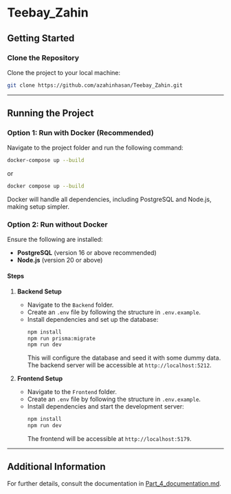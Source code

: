 
# Teebay_Zahin

## Getting Started

### Clone the Repository
Clone the project to your local machine:
```bash
git clone https://github.com/azahinhasan/Teebay_Zahin.git
```

---

## Running the Project

### Option 1: Run with Docker (Recommended)
Navigate to the project folder and run the following command:
```bash
docker-compose up --build
```
or
```bash
docker compose up --build
```
Docker will handle all dependencies, including PostgreSQL and Node.js, making setup simpler.

### Option 2: Run without Docker
Ensure the following are installed:
- **PostgreSQL** (version 16 or above recommended)
- **Node.js** (version 20 or above)

#### Steps
1. **Backend Setup**
    - Navigate to the `Backend` folder.
    - Create an `.env` file by following the structure in `.env.example`.
    - Install dependencies and set up the database:
      ```bash
      npm install
      npm run prisma:migrate
      npm run dev
      ```
      This will configure the database and seed it with some dummy data. The backend server will be accessible at `http://localhost:5212`.

2. **Frontend Setup**
    - Navigate to the `Frontend` folder.
    - Create an `.env` file by following the structure in `.env.example`.
    - Install dependencies and start the development server:
      ```bash
      npm install
      npm run dev
      ```
      The frontend will be accessible at `http://localhost:5179`.

---

## Additional Information
For further details, consult the documentation in [ Part_4_documentation.md](Part_4_documentation.md).
